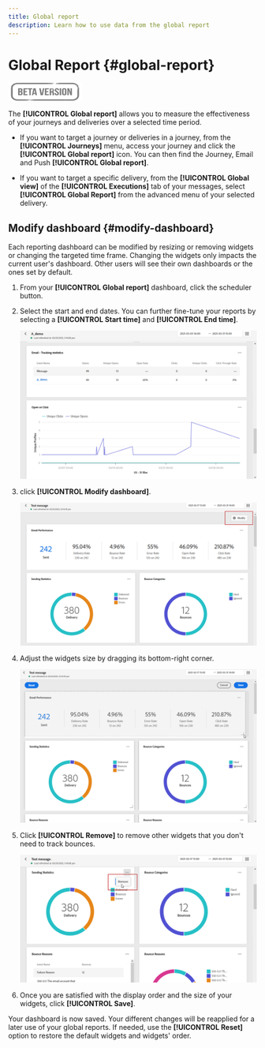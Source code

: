 ```yaml
---
title: Global report
description: Learn how to use data from the global report
---
```

# Global Report {#global-report}

![](../assets/do-not-localize/badge.png)

The **[!UICONTROL Global report]** allows you to measure the effectiveness of your journeys and deliveries over a selected time period.

* If you want to target a journey or deliveries in a journey, from the **[!UICONTROL Journeys]** menu, access your journey and click the **[!UICONTROL Global report]** icon. You can then find the Journey, Email and Push **[!UICONTROL Global report]**.

* If you want to target a specific delivery, from the **[!UICONTROL Global view]** of the **[!UICONTROL Executions]** tab of your messages, select **[!UICONTROL Global Report]** from the advanced menu of your selected delivery.

## Modify dashboard {#modify-dashboard}

Each reporting dashboard can be modified by resizing or removing widgets or changing the targeted time frame. Changing the widgets only impacts the current user's dashboard. Other users will see their own dashboards or the ones set by default. 

1. From your **[!UICONTROL Global report]** dashboard, click the scheduler button.

1. Select the start and end dates. You can further fine-tune your reports by selecting a **[!UICONTROL Start time]** and **[!UICONTROL End time]**.

    ![](../assets/global_report_6.png)

1. click **[!UICONTROL Modify dashboard]**.

    ![](../assets/global_report_8.png)

1. Adjust the widgets size by dragging its bottom-right corner.

    ![](../assets/global_report_9.png)

1. Click **[!UICONTROL Remove]** to remove other widgets that you don't need to track bounces.

    ![](../assets/global_report_10.png)

1. Once you are satisfied with the display order and the size of your widgets, click **[!UICONTROL Save]**.

Your dashboard is now saved. Your different changes will be reapplied for a later use of your global reports. If needed, use the **[!UICONTROL Reset]** option to restore the default widgets and widgets' order.
